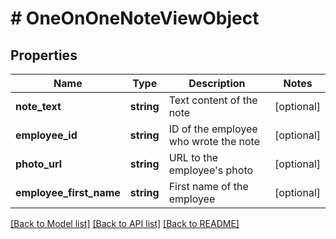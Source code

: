 # # OneOnOneNoteViewObject

## Properties

Name | Type | Description | Notes
------------ | ------------- | ------------- | -------------
**note_text** | **string** | Text content of the note | [optional]
**employee_id** | **string** | ID of the employee who wrote the note | [optional]
**photo_url** | **string** | URL to the employee&#39;s photo | [optional]
**employee_first_name** | **string** | First name of the employee | [optional]

[[Back to Model list]](../../README.md#models) [[Back to API list]](../../README.md#endpoints) [[Back to README]](../../README.md)
